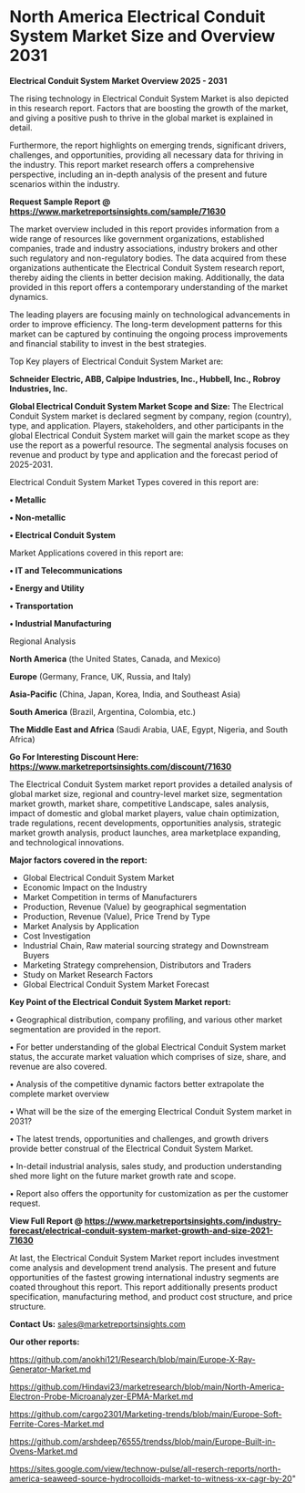  # North America Electrical Conduit System Market Size and Overview 2031

<Strong> Electrical Conduit System Market Overview 2025 - 2031</strong>

The rising technology in Electrical Conduit System Market is also depicted in this research report. Factors that are boosting the growth of the market, and giving a positive push to thrive in the global market is explained in detail.

Furthermore, the report highlights on emerging trends, significant drivers, challenges, and opportunities, providing all necessary data for thriving in the industry. This report market research offers a comprehensive perspective, including an in-depth analysis of the present and future scenarios within the industry.

<strong>Request Sample Report @ <a href=https://www.marketreportsinsights.com/sample/71630>https://www.marketreportsinsights.com/sample/71630</a></strong>

The market overview included in this report provides information from a wide range of resources like government organizations, established companies, trade and industry associations, industry brokers and other such regulatory and non-regulatory bodies. The data acquired from these organizations authenticate the Electrical Conduit System research report, thereby aiding the clients in better decision making. Additionally, the data provided in this report offers a contemporary understanding of the market dynamics.

The leading players are focusing mainly on technological advancements in order to improve efficiency. The long-term development patterns for this market can be captured by continuing the ongoing process improvements and financial stability to invest in the best strategies.

Top Key players of Electrical Conduit System Market are:

<strong>Schneider Electric, ABB, Calpipe Industries, Inc., Hubbell, Inc., Robroy Industries, Inc.</strong>

<strong><b>Global Electrical Conduit System Market Scope and Size:</b></strong>
The Electrical Conduit System market is declared segment by company, region (country), type, and application. Players, stakeholders, and other participants in the global Electrical Conduit System market will gain the market scope as they use the report as a powerful resource. The segmental analysis focuses on revenue and product by type and application and the forecast period of 2025-2031.

Electrical Conduit System Market Types covered in this report are:

<strong>• Metallic

• Non-metallic

• Electrical Conduit System</strong>

Market Applications covered in this report are:

<strong>• IT and Telecommunications

• Energy and Utility

• Transportation

• Industrial Manufacturing</strong> 

Regional Analysis

<strong>North America</strong> (the United States, Canada, and Mexico)

<strong>Europe</strong> (Germany, France, UK, Russia, and Italy)

<strong>Asia-Pacific</strong> (China, Japan, Korea, India, and Southeast Asia)

<strong>South America</strong> (Brazil, Argentina, Colombia, etc.)

<strong>The Middle East and Africa</strong> (Saudi Arabia, UAE, Egypt, Nigeria, and South Africa)

<strong>Go For Interesting Discount Here: <a href=https://www.marketreportsinsights.com/discount/71630>https://www.marketreportsinsights.com/discount/71630</a></strong>

The Electrical Conduit System market report provides a detailed analysis of global market size, regional and country-level market size, segmentation market growth, market share, competitive Landscape, sales analysis, impact of domestic and global market players, value chain optimization, trade regulations, recent developments, opportunities analysis, strategic market growth analysis, product launches, area marketplace expanding, and technological innovations.

<strong><b>Major factors covered in the report:</b></strong>
<ul>
  <li>Global Electrical Conduit System Market </li>
  <li>Economic Impact on the Industry</li>
  <li>Market Competition in terms of Manufacturers</li>
  <li>Production, Revenue (Value) by geographical segmentation</li>
  <li>Production, Revenue (Value), Price Trend by Type</li>
  <li>Market Analysis by Application</li>
  <li>Cost Investigation</li>
  <li>Industrial Chain, Raw material sourcing strategy and Downstream Buyers</li>
  <li>Marketing Strategy comprehension, Distributors and Traders</li>
  <li>Study on Market Research Factors</li>
  <li>Global Electrical Conduit System Market Forecast</li>
</ul>

<strong><b>Key Point of the Electrical Conduit System Market report:</b></strong>

• Geographical distribution, company profiling, and various other market segmentation are provided in the report.

• For better understanding of the global Electrical Conduit System market status, the accurate market valuation which comprises of size, share, and revenue are also covered.

• Analysis of the competitive dynamic factors better extrapolate the complete market overview

• What will be the size of the emerging Electrical Conduit System market in 2031?

• The latest trends, opportunities and challenges, and growth drivers provide better construal of the Electrical Conduit System Market.

• In-detail industrial analysis, sales study, and production understanding shed more light on the future market growth rate and scope.

• Report also offers the opportunity for customization as per the customer request.

<strong><b>View Full Report @ <a href=https://www.marketreportsinsights.com/industry-forecast/electrical-conduit-system-market-growth-and-size-2021-71630>https://www.marketreportsinsights.com/industry-forecast/electrical-conduit-system-market-growth-and-size-2021-71630</a></b></strong>


At last, the Electrical Conduit System Market report includes investment come analysis and development trend analysis. The present and future opportunities of the fastest growing international industry segments are coated throughout this report. This report additionally presents product specification, manufacturing method, and product cost structure, and price structure.

<strong>Contact Us:</strong>
sales@marketreportsinsights.com

<strong>Our other reports:</strong>

<a href=https://github.com/anokhi121/Research/blob/main/Europe-X-Ray-Generator-Market.md>https://github.com/anokhi121/Research/blob/main/Europe-X-Ray-Generator-Market.md</a>

<a href=https://github.com/Hindavi23/marketresearch/blob/main/North-America-Electron-Probe-Microanalyzer-EPMA-Market.md>https://github.com/Hindavi23/marketresearch/blob/main/North-America-Electron-Probe-Microanalyzer-EPMA-Market.md</a>

<a href=https://github.com/cargo2301/Marketing-trends/blob/main/Europe-Soft-Ferrite-Cores-Market.md>https://github.com/cargo2301/Marketing-trends/blob/main/Europe-Soft-Ferrite-Cores-Market.md</a>

<a href=https://github.com/arshdeep76555/trendss/blob/main/Europe-Built-in-Ovens-Market.md>https://github.com/arshdeep76555/trendss/blob/main/Europe-Built-in-Ovens-Market.md</a>

<a href=https://sites.google.com/view/technow-pulse/all-reserch-reports/north-america-seaweed-source-hydrocolloids-market-to-witness-xx-cagr-by-20>https://sites.google.com/view/technow-pulse/all-reserch-reports/north-america-seaweed-source-hydrocolloids-market-to-witness-xx-cagr-by-20</a>"
